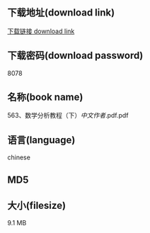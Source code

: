 ## 下载地址(download link)
[下载链接 download link](https://tutu365.netlify.app/?s=563%E3%80%81%E6%95%B0%E5%AD%A6%E5%88%86%E6%9E%90%E6%95%99%E7%A8%8B%EF%BC%88%E4%B8%8B%EF%BC%89_%E4%B8%AD%E6%96%87%E4%BD%9C%E8%80%85_.pdf)

## 下载密码(download password)
8078

## 名称(book name)
563、数学分析教程（下）_中文作者_.pdf.pdf

## 语言(language)
chinese

## MD5


## 大小(filesize)
9.1 MB
